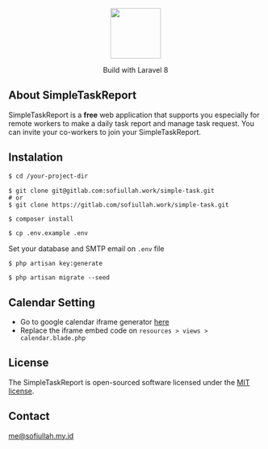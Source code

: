 <p align="center"><a href="https://sofiullah.my.id/" target="_blank"><img src="https://task.sofiullah.my.id/public/favicon/apple-touch-icon.png" width="100"></a></p>

<p align="center">Build with Laravel 8</p>

## About SimpleTaskReport

SimpleTaskReport is a **free** web application that supports you especially for remote workers to make a daily task report and manage task request. You can invite your co-workers to join your SimpleTaskReport.

## Instalation

```bash 
$ cd /your-project-dir
```

```git 
$ git clone git@gitlab.com:sofiullah.work/simple-task.git
# or
$ git clone https://gitlab.com/sofiullah.work/simple-task.git
```

```bash 
$ composer install
```

```bash 
$ cp .env.example .env
```

Set your database and SMTP email on ```.env``` file

```nginx
$ php artisan key:generate
```

```nginx
$ php artisan migrate --seed
```

## Calendar Setting

- Go to google calendar iframe generator [here](https://calendar.google.com/calendar/embedhelper)
- Replace the iframe embed code on ```resources > views > calendar.blade.php```


## License

The SimpleTaskReport is open-sourced software licensed under the [MIT license](https://opensource.org/licenses/MIT).

## Contact
[me@sofiullah.my.id](mailto:me@sofiullah.my.id)

